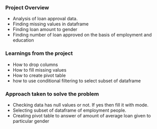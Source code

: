 ### Project Overview

 * Analysis of loan approval data.
* Finding missing values in dataframe
* Finding loan amount to gender
* Finding  number of loan approved on the basis of employment and education


### Learnings from the project

 * How to drop columns
* How to fill missing values
* How to create pivot table
* how to use conditional filtering to select subset of dataframe


### Approach taken to solve the problem

 * Checking data has null values or not. If yes then fill it with mode.
* Selecting subset of dataframe of employment people.
*  Creating pivot table to answer of amount of average loan given to particular gender



